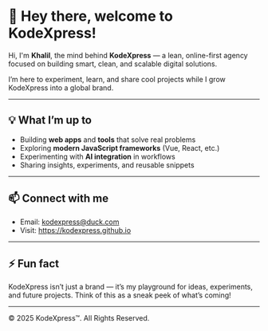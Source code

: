 # 👋 Hey there, welcome to KodeXpress!

Hi, I'm **Khalil**, the mind behind **KodeXpress** — a lean, online-first agency focused on building smart, clean, and scalable digital solutions.

I’m here to experiment, learn, and share cool projects while I grow KodeXpress into a global brand.

---

## 💡 What I’m up to

- Building **web apps** and **tools** that solve real problems
- Exploring **modern JavaScript frameworks** (Vue, React, etc.)
- Experimenting with **AI integration** in workflows
- Sharing insights, experiments, and reusable snippets

---

## 📫 Connect with me

- Email: [kodexpress@duck.com](mailto:kodexpress@duck.com)
- Visit: https://kodexpress.github.io
---

## ⚡ Fun fact

KodeXpress isn’t just a brand — it’s my playground for ideas, experiments, and future projects. Think of this as a sneak peek of what’s coming!

---

© 2025 KodeXpress™. All Rights Reserved.
